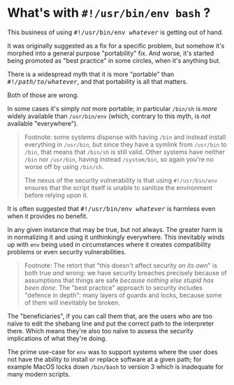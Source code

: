 # What's with `#!/usr/bin/env bash` ?

This business of using <tt>#!/usr/bin/env <em>whatever</em></tt> is getting out
of hand.

It was originally suggested as a fix for a specific problem, but somehow it's
morphed into a general purpose "portability" fix. And worse, it's started being
promoted as "best practice" in some circles, when it's anything but.

There is a widespread myth that it is more "portable" than
<tt>#!<em>/path/to/whatever</em></tt>, and that portability is all that matters.

Both of those are wrong.

In some cases it's simply _not_ more portable; in particular `/bin/sh` is _more_
widely available than `/usr/bin/env` (which, contrary to this myth, is _not_
available "everywhere").
> Footnote: some systems dispense with having `/bin` and instead install
everything in `/usr/bin`, but since they have a symlink from `/usr/bin` to `/bin`,
that means that `/bin/sh` is still valid. Other systems have neither `/bin` nor
`/usr/bin`, having instead `/system/bin`, so again you're no worse off by using
`/bin/sh`.
>
> The nexus of the security vulnerability is that using `#!/usr/bin/env` ensures that
the script itself is unable to sanitize the environment before relying upon it.

It is often suggested that <tt>#!/usr/bin/env <em>whatever</em></tt> is harmless
even when it provides no benefit.

In any given instance that may be true, but not always. The greater harm is in
normalizing it and using it unthinkingly everywhere. This inevitably winds up
with `env` being used in circumstances where it creates compatibility problems
or even security vulnerabilities.
> Footnote: The retort that "this doesn't affect security _on its own_" is
both true _and_ wrong: we have security breaches precisely because of assumptions
that things are safe _because nothing else stupid has been done_. The "best
practice" approach to security includes "defence in depth": many layers of guards
and locks, because some of them will inevitably be broken.

The "beneficiaries", if you can call them that, are the users who are too naïve
to edit the shebang line and put the correct path to the interpreter there.
Which means they're also too naïve to assess the security implications of what
they're doing.

The prime use-case for `env` was to support systems where the user does not have
the ability to install or replace software at a given path; for example MacOS
locks down `/bin/bash` to version 3 which is inadequate for many modern scripts.
